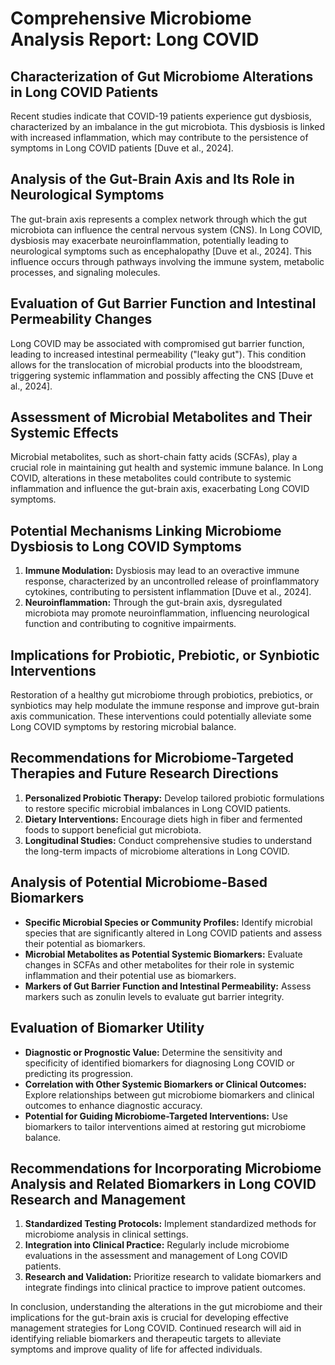 # Comprehensive Microbiome Analysis Report: Long COVID

## Characterization of Gut Microbiome Alterations in Long COVID Patients
Recent studies indicate that COVID-19 patients experience gut dysbiosis, characterized by an imbalance in the gut microbiota. This dysbiosis is linked with increased inflammation, which may contribute to the persistence of symptoms in Long COVID patients [Duve et al., 2024].

## Analysis of the Gut-Brain Axis and Its Role in Neurological Symptoms
The gut-brain axis represents a complex network through which the gut microbiota can influence the central nervous system (CNS). In Long COVID, dysbiosis may exacerbate neuroinflammation, potentially leading to neurological symptoms such as encephalopathy [Duve et al., 2024]. This influence occurs through pathways involving the immune system, metabolic processes, and signaling molecules.

## Evaluation of Gut Barrier Function and Intestinal Permeability Changes
Long COVID may be associated with compromised gut barrier function, leading to increased intestinal permeability ("leaky gut"). This condition allows for the translocation of microbial products into the bloodstream, triggering systemic inflammation and possibly affecting the CNS [Duve et al., 2024].

## Assessment of Microbial Metabolites and Their Systemic Effects
Microbial metabolites, such as short-chain fatty acids (SCFAs), play a crucial role in maintaining gut health and systemic immune balance. In Long COVID, alterations in these metabolites could contribute to systemic inflammation and influence the gut-brain axis, exacerbating Long COVID symptoms.

## Potential Mechanisms Linking Microbiome Dysbiosis to Long COVID Symptoms
1. **Immune Modulation:** Dysbiosis may lead to an overactive immune response, characterized by an uncontrolled release of proinflammatory cytokines, contributing to persistent inflammation [Duve et al., 2024].
2. **Neuroinflammation:** Through the gut-brain axis, dysregulated microbiota may promote neuroinflammation, influencing neurological function and contributing to cognitive impairments.

## Implications for Probiotic, Prebiotic, or Synbiotic Interventions
Restoration of a healthy gut microbiome through probiotics, prebiotics, or synbiotics may help modulate the immune response and improve gut-brain axis communication. These interventions could potentially alleviate some Long COVID symptoms by restoring microbial balance.

## Recommendations for Microbiome-Targeted Therapies and Future Research Directions
1. **Personalized Probiotic Therapy:** Develop tailored probiotic formulations to restore specific microbial imbalances in Long COVID patients.
2. **Dietary Interventions:** Encourage diets high in fiber and fermented foods to support beneficial gut microbiota.
3. **Longitudinal Studies:** Conduct comprehensive studies to understand the long-term impacts of microbiome alterations in Long COVID.

## Analysis of Potential Microbiome-Based Biomarkers
- **Specific Microbial Species or Community Profiles:** Identify microbial species that are significantly altered in Long COVID patients and assess their potential as biomarkers.
- **Microbial Metabolites as Potential Systemic Biomarkers:** Evaluate changes in SCFAs and other metabolites for their role in systemic inflammation and their potential use as biomarkers.
- **Markers of Gut Barrier Function and Intestinal Permeability:** Assess markers such as zonulin levels to evaluate gut barrier integrity.

## Evaluation of Biomarker Utility
- **Diagnostic or Prognostic Value:** Determine the sensitivity and specificity of identified biomarkers for diagnosing Long COVID or predicting its progression.
- **Correlation with Other Systemic Biomarkers or Clinical Outcomes:** Explore relationships between gut microbiome biomarkers and clinical outcomes to enhance diagnostic accuracy.
- **Potential for Guiding Microbiome-Targeted Interventions:** Use biomarkers to tailor interventions aimed at restoring gut microbiome balance.

## Recommendations for Incorporating Microbiome Analysis and Related Biomarkers in Long COVID Research and Management
1. **Standardized Testing Protocols:** Implement standardized methods for microbiome analysis in clinical settings.
2. **Integration into Clinical Practice:** Regularly include microbiome evaluations in the assessment and management of Long COVID patients.
3. **Research and Validation:** Prioritize research to validate biomarkers and integrate findings into clinical practice to improve patient outcomes.

In conclusion, understanding the alterations in the gut microbiome and their implications for the gut-brain axis is crucial for developing effective management strategies for Long COVID. Continued research will aid in identifying reliable biomarkers and therapeutic targets to alleviate symptoms and improve quality of life for affected individuals.